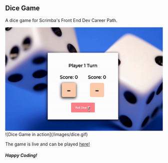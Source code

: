 <h2>Dice Game</h2>

A dice game for Scrimba's Front End Dev Career Path.

<img src="images/dice.gif" alt="Dice Game" width="800"/>
![Dice Game in action](/images/dice.gif)

The game is live and can be played [here!](https://zenidith.github.io/dice-game/)

<h5>Happy Coding!</h5>